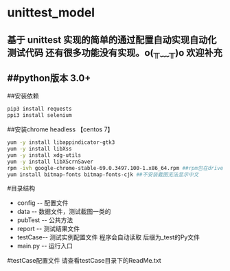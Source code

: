 # unittest_model
基于 unittest 实现的简单的通过配置自动实现自动化测试代码
还有很多功能没有实现。o(╥﹏╥)o 
欢迎补充
------
##python版本
3.0+
------
##安装依赖
```python
pip3 install requests
ppi3 install selenium
```
##安装chrome headless 【centos 7】
```bash
yum -y install libappindicator-gtk3
yum -y install libXss
yum -y install xdg-utils
yum -y install libXScrnSaver
rpm -ivh google-chrome-stable-69.0.3497.100-1.x86_64.rpm ##rpm包在driver下
yum install bitmap-fonts bitmap-fonts-cjk ##不安装截图无法显示中文
```

#目录结构
* config  -- 配置文件
* data    -- 数据文件，测试截图一类的
* pubTest -- 公共方法
* report  -- 测试结果文件
* testCase-- 测试实例配置文件 程序会自动读取 后缀为_test的Py文件
* main.py -- 运行入口

#testCase配置文件
请查看testCase目录下的ReadMe.txt
